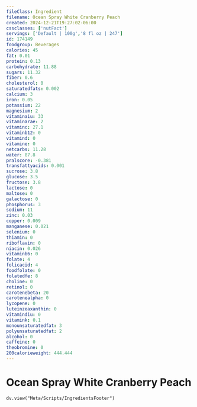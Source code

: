 ```yaml
---
fileClass: Ingredient
filename: Ocean Spray White Cranberry Peach
created: 2024-12-21T19:27:02-06:00
cssclasses: ['nutFact']
servings: ['Default | 100g','8 fl oz | 247']
id: 174149
foodgroup: Beverages
calories: 45
fat: 0.01
protein: 0.13
carbohydrate: 11.88
sugars: 11.32
fiber: 0.6
cholesterol: 0
saturatedfats: 0.002
calcium: 3
iron: 0.05
potassium: 22
magnesium: 2
vitaminaiu: 33
vitaminarae: 2
vitaminc: 27.1
vitaminb12: 0
vitamind: 0
vitamine: 0
netcarbs: 11.28
water: 87.8
pralscore: -0.381
transfattyacids: 0.001
sucrose: 3.8
glucose: 3.5
fructose: 3.8
lactose: 0
maltose: 0
galactose: 0
phosphorus: 3
sodium: 11
zinc: 0.03
copper: 0.009
manganese: 0.021
selenium: 0
thiamin: 0
riboflavin: 0
niacin: 0.026
vitaminb6: 0
folate: 4
folicacid: 4
foodfolate: 0
folatedfe: 8
choline: 0
retinol: 0
carotenebeta: 20
carotenealpha: 0
lycopene: 0
luteinzeaxanthin: 0
vitamindiu: 0
vitamink: 0.1
monounsaturatedfat: 3
polyunsaturatedfat: 2
alcohol: 0
caffeine: 0
theobromine: 0
200calorieweight: 444.444
---
```


# Ocean Spray White Cranberry Peach

```dataviewjs
dv.view("Meta/Scripts/IngredientsFooter")
```